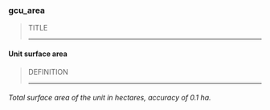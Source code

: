 ### gcu_area



> TITLE
> 
> ------

#### Unit surface area



> DEFINITION
> 
> ------

###### Total surface area of the unit in hectares, accuracy of 0.1 ha.